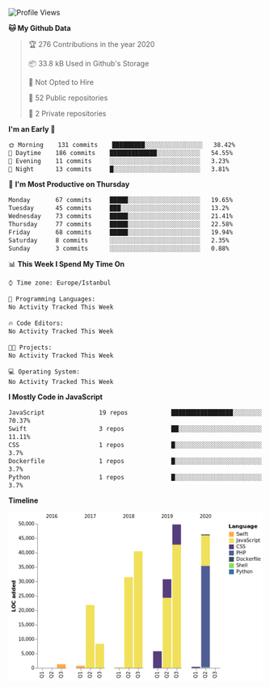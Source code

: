<!-- ### Hi there! I'm Mert  👋

- 🔭 I’m currently learning and working on GitHub Action to create workflows to deploy Microservices on Kubernetes Clusters.
- 🌱 I’m currently learning and researching industry standard automation and security best practices. 
- 💬 Learning and improving Git branching methodologies.
- 🔨 Working on improving 🐍 knowledge and automation concepts. 

![](https://snipboard.io/y0gv3a.jpg)
![Warns's github stats](https://github-readme-stats.vercel.app/api?username=warns&count_private=true&show_icons=true&theme=tokyonight&title_color=2421d4&icon_color=d30cb8&bg_color=091833&hide=stars)
-->
<!--START_SECTION:waka-->
![Profile Views](http://img.shields.io/badge/Profile%20Views-97-blue)

**🐱 My Github Data** 

> 🏆 276 Contributions in the year 2020
 > 
> 📦 33.8 kB Used in Github's Storage 
 > 
> 🚫 Not Opted to Hire
 > 
> 📜 52 Public repositories
 > 
> 🔑 2 Private repositories 

**I'm an Early 🐤** 

```text
🌞 Morning    131 commits    █████████░░░░░░░░░░░░░░░░   38.42% 
🌆 Daytime    186 commits    █████████████░░░░░░░░░░░░   54.55% 
🌃 Evening    11 commits     ░░░░░░░░░░░░░░░░░░░░░░░░░   3.23% 
🌙 Night      13 commits     █░░░░░░░░░░░░░░░░░░░░░░░░   3.81%

```
📅 **I'm Most Productive on Thursday** 

```text
Monday       67 commits     █████░░░░░░░░░░░░░░░░░░░░   19.65% 
Tuesday      45 commits     ███░░░░░░░░░░░░░░░░░░░░░░   13.2% 
Wednesday    73 commits     █████░░░░░░░░░░░░░░░░░░░░   21.41% 
Thursday     77 commits     █████░░░░░░░░░░░░░░░░░░░░   22.58% 
Friday       68 commits     █████░░░░░░░░░░░░░░░░░░░░   19.94% 
Saturday     8 commits      ░░░░░░░░░░░░░░░░░░░░░░░░░   2.35% 
Sunday       3 commits      ░░░░░░░░░░░░░░░░░░░░░░░░░   0.88%

```


📊 **This Week I Spend My Time On** 

```text
⌚︎ Time zone: Europe/Istanbul

💬 Programming Languages: 
No Activity Tracked This Week

🔥 Code Editors: 
No Activity Tracked This Week

🐱‍💻 Projects: 
No Activity Tracked This Week

💻 Operating System: 
No Activity Tracked This Week

```

**I Mostly Code in JavaScript** 

```text
JavaScript               19 repos            █████████████████░░░░░░░░   70.37% 
Swift                    3 repos             ██░░░░░░░░░░░░░░░░░░░░░░░   11.11% 
CSS                      1 repos             █░░░░░░░░░░░░░░░░░░░░░░░░   3.7% 
Dockerfile               1 repos             █░░░░░░░░░░░░░░░░░░░░░░░░   3.7% 
Python                   1 repos             █░░░░░░░░░░░░░░░░░░░░░░░░   3.7%

```


**Timeline**

![Chart not found](https://github.com/Warns/Warns/blob/master/charts/bar_graph.png) 


<!--END_SECTION:waka-->

<!--
**Warns/warns** is a ✨ _special_ ✨ repository because its `README.md` (this file) appears on your GitHub profile.

Here are some ideas to get you started:

- 👯 I’m looking to collaborate on ...
- 🤔 I’m looking for help with ...
- 💬 Ask me about ...
- 📫 How to reach me: ...
- 😄 Pronouns: ...
- ⚡ Fun fact: ...
-->
